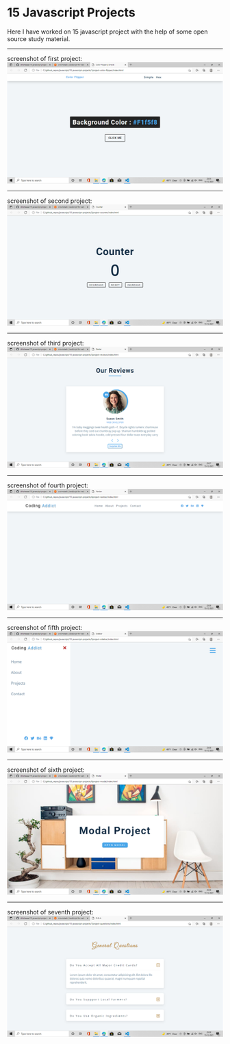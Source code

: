 # 15 Javascript Projects

Here I have worked on 15 javascript project with the help of some open source study material.

<hr>
screenshot of first project:
<img src="img/1.png">

<hr>
screenshot of second project:
<img src="img/2.png">

<hr>
screenshot of third project:
<img src="img/3.png">

<hr>
screenshot of fourth project:
<img src="img/4.png">

<hr>
screenshot of fifth project:
<img src="img/5.png">

<hr>
screenshot of sixth project:
<img src="img/6.png">

<hr>
screenshot of seventh project:
<img src="img/7.png">
